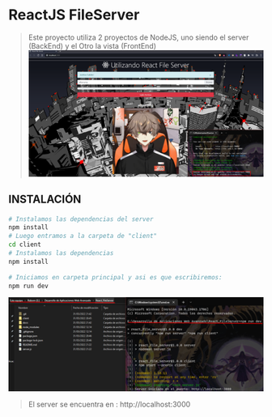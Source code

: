 # ReactJS FileServer

> Este proyecto utiliza 2 proyectos de NodeJS, uno siendo el server (BackEnd) y el Otro la vista (FrontEnd)
![](docs/final.png)


## INSTALACIÓN

```bash
# Instalamos las dependencias del server
npm install
# Luego entramos a la carpeta de "client"
cd client
# Instalamos las dependencias
npm install
```

```bash
# Iniciamos en carpeta principal y asi es que escribiremos: 
npm run dev
```
![](docs/instalacion.png)

>El server se encuentra en : http://localhost:3000
